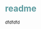 <!-- #######  YAY, I AM THE SOURCE EDITOR! #########-->
<h1 style="color: #5e9ca0;">readme</h1>
<p>dfdfdfd</p>

